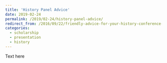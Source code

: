 ```yaml
---
title: 'History Panel Advice'
date: 2019-02-24
permalink: /2019/02-24/history-panel-advice/
redirect_from: /2016/09/22/friendly-advice-for-your-history-conference-panel/
categories:
  - scholarship
  - presentation
  - history
---
```

Text here
